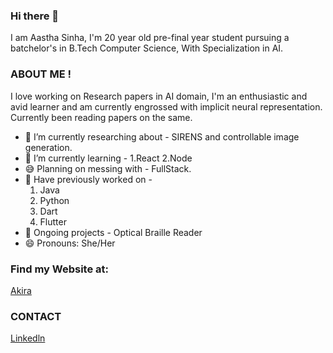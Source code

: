 ### Hi there 👋
I am Aastha Sinha, I'm 20 year old pre-final year student pursuing a batchelor's in B.Tech Computer Science, With Specialization in AI.

### ABOUT ME !

I love working on Research papers in AI domain, I'm an enthusiastic and avid learner and am currently engrossed with implicit neural representation.
Currently been reading papers on the same.



- 🔭 I’m currently researching about - SIRENS and controllable image generation.
- 🌱 I’m currently learning - 
       1.React
       2.Node
- 😅 Planning on messing with - FullStack.
- 👀 Have previously worked on - 
    1. Java 
    2. Python 
    3. Dart
    4. Flutter
- 📝 Ongoing projects - Optical Braille Reader 
- 😄 Pronouns: She/Her 

### Find my Website at:
[Akira](https://aasthasinha.in/)


### CONTACT
<!-- [Email](aasthasinha2010@gmail.com) -->
[Linkedln](https://www.linkedin.com/in/aastha-sinha-763840208/)

